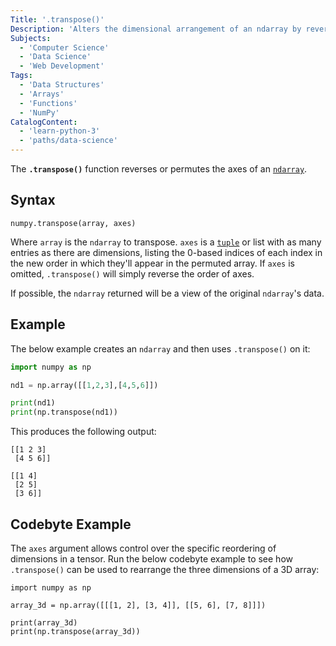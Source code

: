 ```yaml
---
Title: '.transpose()'
Description: 'Alters the dimensional arrangement of an ndarray by reversing or swapping its axes.'
Subjects:
  - 'Computer Science'
  - 'Data Science'
  - 'Web Development'
Tags:
  - 'Data Structures'
  - 'Arrays'
  - 'Functions'
  - 'NumPy'
CatalogContent:
  - 'learn-python-3'
  - 'paths/data-science'
---
```


The **`.transpose()`** function reverses or permutes the axes of an [`ndarray`](https://www.codecademy.com/resources/docs/numpy/ndarray).

## Syntax

```pseudo
numpy.transpose(array, axes)
```

Where `array` is the `ndarray` to transpose. `axes` is a [`tuple`](https://www.codecademy.com/resources/docs/python/tuples) or list with as many entries as there are dimensions, listing the 0-based indices of each index in the new order in which they'll appear in the permuted array. If `axes` is omitted, `.transpose()` will simply reverse the order of axes.

If possible, the `ndarray` returned will be a view of the original `ndarray`'s data.

## Example

The below example creates an `ndarray` and then uses `.transpose()` on it:

```py
import numpy as np

nd1 = np.array([[1,2,3],[4,5,6]])

print(nd1)
print(np.transpose(nd1))
```

This produces the following output:

```shell
[[1 2 3]
 [4 5 6]]

[[1 4]
 [2 5]
 [3 6]]
```

## Codebyte Example

The `axes` argument allows control over the specific reordering of dimensions in a tensor. Run the below codebyte example to see how `.transpose()` can be used to rearrange the three dimensions of a 3D array:

```codebyte/python
import numpy as np

array_3d = np.array([[[1, 2], [3, 4]], [[5, 6], [7, 8]]])

print(array_3d)
print(np.transpose(array_3d))
```
